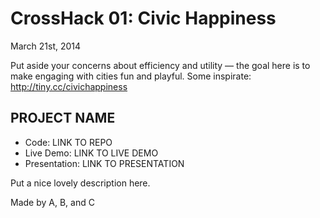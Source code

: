 CrossHack 01: Civic Happiness
=============================
March 21st, 2014

Put aside your concerns about efficiency and utility — the goal here is to make engaging with cities fun and playful. Some inspirate: http://tiny.cc/civichappiness

PROJECT NAME
------------
- Code: LINK TO REPO
- Live Demo: LINK TO LIVE DEMO
- Presentation: LINK TO PRESENTATION

Put a nice lovely description here.

Made by A, B, and C